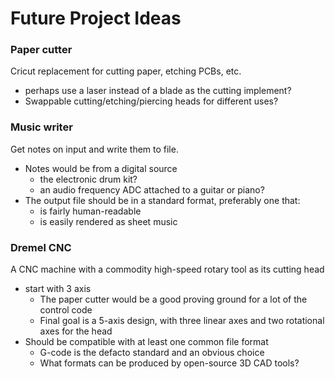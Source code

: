 Future Project Ideas
====================

### Paper cutter
Cricut replacement for cutting paper, etching PCBs, etc.

* perhaps use a laser instead of a blade as the cutting implement?
* Swappable cutting/etching/piercing heads for different uses?

### Music writer
Get notes on input and write them to file.

* Notes would be from a digital source
  * the electronic drum kit?
  * an audio frequency ADC attached to a guitar or piano?
* The output file should be in a standard format, preferably one that:
  * is fairly human-readable
  * is easily rendered as sheet music


### Dremel CNC
A CNC machine with a commodity high-speed rotary tool as its cutting head

* start with 3 axis
  * The paper cutter would be a good proving ground for a lot of the control code
  * Final goal is a 5-axis design, with three linear axes and two rotational axes for the head
* Should be compatible with at least one common file format
  * G-code is the defacto standard and an obvious choice
  * What formats can be produced by open-source 3D CAD tools?
